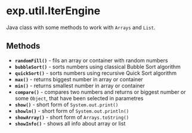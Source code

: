 # exp.util.IterEngine
Java class with some methods to work with `Arrays` and `List`.
## Methods
* **`randomFill()`** - fils an array or container with random numbers
* **`bubbleSort()`** - sorts numbers using classical Bubble Sort algorithm
* **`quickSort()`** - sorts numbers using recursive Quick Sort algorithm
* **`max()`** - returns biggest number in array or container
* **`min()`** - returns smallest number in array or container 
* **`compare()`** - compares two numbers and returns or biggest number or some `Object`, that have been selected in parametres
* **`show()`** - short form of `System.out.print()`
* **`showln()`** - short form of `System.out.println()`
* **`showArray()`** - short form of `Arrays.toString()`
* **`showInfo()`** - shows all info about array or list
